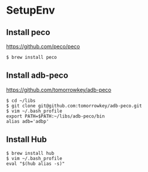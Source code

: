 # SetupEnv

## Install peco

https://github.com/peco/peco

```
$ brew install peco
```

## Install adb-peco

https://github.com/tomorrowkey/adb-peco

```
$ cd ~/libs
$ git clone git@github.com:tomorrowkey/adb-peco.git
$ vim ~/.bash_profile
export PATH=$PATH:~/libs/adb-peco/bin
alias adb='adbp'
```

## Install Hub

```
$ brew install hub
$ vim ~/.bash_profile
eval "$(hub alias -s)"
```
